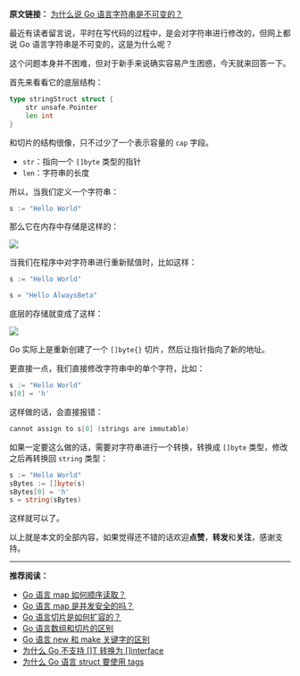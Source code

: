 **原文链接：** [为什么说 Go 语言字符串是不可变的？](https://mp.weixin.qq.com/s/AOb6AjKwyTwLeAUou0AU-Q)

最近有读者留言说，平时在写代码的过程中，是会对字符串进行修改的，但网上都说 Go 语言字符串是不可变的，这是为什么呢？

这个问题本身并不困难，但对于新手来说确实容易产生困惑，今天就来回答一下。

首先来看看它的底层结构：

```go
type stringStruct struct {
    str unsafe.Pointer
    len int
}
```

和切片的结构很像，只不过少了一个表示容量的 `cap` 字段。

*   `str`：指向一个 `[]byte` 类型的指针
*   `len`：字符串的长度

所以，当我们定义一个字符串：

```go
s := "Hello World"
```

那么它在内存中存储是这样的：

![](https://cdn.jsdelivr.net/gh/yongxinz/picb@main/data/string.drawio.png)

当我们在程序中对字符串进行重新赋值时，比如这样：

```go
s := "Hello World"

s = "Hello AlwaysBeta"
```

底层的存储就变成了这样：

![](https://cdn.jsdelivr.net/gh/yongxinz/picb@main/data/string.drawio%20\(1\).png)

Go 实际上是重新创建了一个 `[]byte{}` 切片，然后让指针指向了新的地址。

更直接一点，我们直接修改字符串中的单个字符，比如：

```go
s := "Hello World"
s[0] = 'h'
```

这样做的话，会直接报错：

```go
cannot assign to s[0] (strings are immutable)
```

如果一定要这么做的话，需要对字符串进行一个转换，转换成 `[]byte` 类型，修改之后再转换回 `string` 类型：

```go
s := "Hello World"
sBytes := []byte(s)
sBytes[0] = 'h'
s = string(sBytes)
```

这样就可以了。

以上就是本文的全部内容，如果觉得还不错的话欢迎**点赞**，**转发**和**关注**，感谢支持。

***

**推荐阅读：**

*   [Go 语言 map 如何顺序读取？](https://mp.weixin.qq.com/s/iScSgfpSE2y14GH7JNRJSA)
*   [Go 语言 map 是并发安全的吗？](https://mp.weixin.qq.com/s/4mDzMdMbunR_p94Du65QOA)
*   [Go 语言切片是如何扩容的？](https://mp.weixin.qq.com/s/VVM8nqs4mMGdFyCNJx16_g)
*   [Go 语言数组和切片的区别](https://mp.weixin.qq.com/s/esaAmAdmV4w3_qjtAzTr4A)
*   [Go 语言 new 和 make 关键字的区别](https://mp.weixin.qq.com/s/NBDkI3roHgNgW1iW4e_6cA)
*   [为什么 Go 不支持 \[\]T 转换为 \[\]interface](https://mp.weixin.qq.com/s/cwDEgnicK4jkuNpzulU2bw)
*   [为什么 Go 语言 struct 要使用 tags](https://mp.weixin.qq.com/s/L7-TJ-CzYfuVrIBWP7Ebaw)

